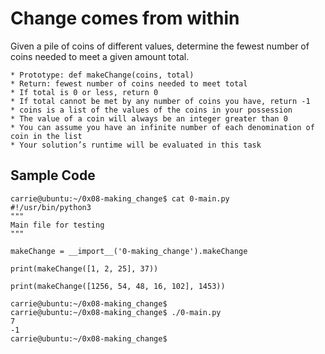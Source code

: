 # Change comes from within


Given a pile of coins of different values, determine the fewest number of coins needed to meet a given amount total.

    * Prototype: def makeChange(coins, total)
    * Return: fewest number of coins needed to meet total
    * If total is 0 or less, return 0
    * If total cannot be met by any number of coins you have, return -1
    * coins is a list of the values of the coins in your possession
    * The value of a coin will always be an integer greater than 0
    * You can assume you have an infinite number of each denomination of coin in the list
    * Your solution’s runtime will be evaluated in this task

## Sample Code

    carrie@ubuntu:~/0x08-making_change$ cat 0-main.py
    #!/usr/bin/python3
    """
    Main file for testing
    """

    makeChange = __import__('0-making_change').makeChange

    print(makeChange([1, 2, 25], 37))

    print(makeChange([1256, 54, 48, 16, 102], 1453))

    carrie@ubuntu:~/0x08-making_change$
    carrie@ubuntu:~/0x08-making_change$ ./0-main.py
    7
    -1
    carrie@ubuntu:~/0x08-making_change$
